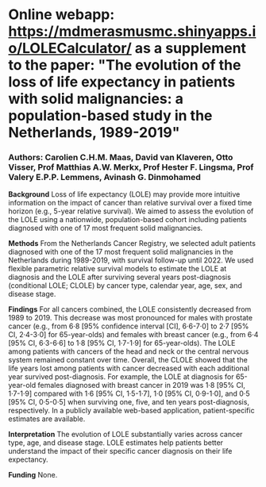 # Online webapp: https://mdmerasmusmc.shinyapps.io/LOLECalculator/ as a supplement to the paper: "The evolution of the loss of life expectancy in patients with solid malignancies: a population-based study in the Netherlands, 1989-2019" 

### Authors: Carolien C.H.M. Maas, David van Klaveren, Otto Visser, Prof Matthias A.W. Merkx, Prof Hester F. Lingsma, Prof Valery E.P.P. Lemmens, Avinash G. Dinmohamed

**Background**
Loss of life expectancy (LOLE) may provide more intuitive information on the impact of cancer than relative survival over a fixed time horizon (e.g., 5-year relative survival). We aimed to assess the evolution of the LOLE using a nationwide, population-based cohort including patients diagnosed with one of 17 most frequent solid malignancies.

**Methods**
From the Netherlands Cancer Registry, we selected adult patients diagnosed with one of the 17 most frequent solid malignancies in the Netherlands during 1989-2019, with survival follow-up until 2022. We used flexible parametric relative survival models to estimate the LOLE at diagnosis and the LOLE after surviving several years post-diagnosis (conditional LOLE; CLOLE) by cancer type, calendar year, age, sex, and disease stage.

**Findings**
For all cancers combined, the LOLE consistently decreased from 1989 to 2019. This decrease was most pronounced for males with prostate cancer (e.g., from 6·8 [95% confidence interval [CI], 6·6-7·0] to 2·7 [95% CI, 2·4-3·0] for 65-year-olds) and females with breast cancer (e.g., from 6·4 [95% CI, 6·3-6·6] to 1·8 [95% CI, 1·7-1·9] for 65-year-olds). The LOLE among patients with cancers of the head and neck or the central nervous system remained constant over time. Overall, the CLOLE showed that the life years lost among patients with cancer decreased with each additional year survived post-diagnosis. For example, the LOLE at diagnosis for 65-year-old females diagnosed with breast cancer in 2019 was 1·8 [95% CI, 1·7-1·9] compared with 1·6 [95% CI, 1·5-1·7], 1·0 [95% CI, 0·9-1·0], and 0·5 [95% CI, 0·5-0·5] when surviving one, five, and ten years post-diagnosis, respectively. In a publicly available web-based application, patient-specific estimates are available.

**Interpretation**
The evolution of LOLE substantially varies across cancer type, age, and disease stage. LOLE estimates help patients better understand the impact of their specific cancer diagnosis on their life expectancy. 

**Funding**
None.
